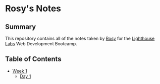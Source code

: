 # Rosy's Notes

## Summary

This repository contains all of the notes taken by [Rosy](https://github.com/lavieenrosy) for the [Lighthouse Labs](https://www.lighthouselabs.ca/) Web Development Bootcamp.

## Table of Contents

* [Week 1](/Week_1)
  * [Day 1](/Week_1/Day_1)
